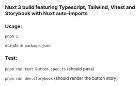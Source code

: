 ### Nuxt 3 build featuring Typescript, Tailwind, Vitest and Storybook with Nuxt auto-imports

### Usage:
```pnpm i```

scripts in ```package.json```
### Test:
```pnpm run test Button.spec.ts``` (should pass)

```pnpm run dev:storybook``` (should render the button story)
